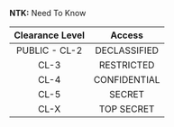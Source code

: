 **NTK:** Need To Know

| **Clearance Level** | **Access** |
|:---:|:---:|
| PUBLIC - CL-2 | DECLASSIFIED |
| CL-3 | RESTRICTED |
| CL-4 | CONFIDENTIAL |
| CL-5 | SECRET |
| CL-X | TOP SECRET |